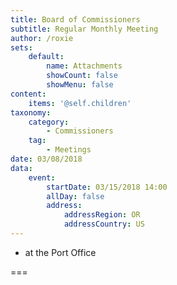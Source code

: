 ```yaml
---
title: Board of Commissioners
subtitle: Regular Monthly Meeting
author: /roxie
sets:
    default:
        name: Attachments
        showCount: false
        showMenu: false
content:
    items: '@self.children'
taxonomy:
    category: 
        - Commissioners
    tag: 
        - Meetings
date: 03/08/2018
data:
    event:
        startDate: 03/15/2018 14:00
        allDay: false
        address:
            addressRegion: OR
            addressCountry: US
---
```


- at the Port Office

===



